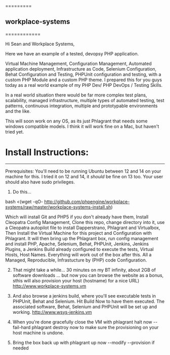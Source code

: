 =========
## workplace-systems
============

Hi Sean and Workplace Systems,

Here we have an example of a tested, devopsy PHP application.

Virtual Machine Management, Configuration Management, Automated application deployment, Infrastructure as Code,
Selenium Configuration, Behat Configuration and Testing, PHPUnit configuration and testing, with a custom PHP Module
and a custom PHP theme. I prepared this for you guys today as a real world example of my PHP Dev/ PHP DevOps /
Testing Skills.

In a real world situation there would be far more complex test plans, scalability, managed infrastructure, multiple types
of automated testing, test patterns, continuous integration, multiple and prototypable environments and the like.

This will soon work on any OS, as its just Phlagrant that needs some windows compatible models. I think it will work
fine on a Mac, but haven't tried yet.



# Install Instructions:
------------

Prerequisites: You'll need to be running Ubuntu between 12 and 14 on your machine for this. I tried it on 12 and 14, it
*should* be fine on 13 too. Your user should also have sudo privileges.

1) Do this...

bash <(wget -qO- http://github.com/phpengine/workplace-systems/raw/master/workplace-systems-install.sh)

Which will install Git and PHP5 if you don't already have them, Install Cleopatra Config Management, Clone this repo,
change directory into it, use a Cleopatra autopilot file to install Dapperstrano, Phlagrant and Virtualbox,
Then Install the Virtual Machine for this project and Configuration with Phlagrant. It will then bring up the Phlagrant
box, run config management and install PHP, Apache, Selenium, Behat, PHPUnit, Jenkins, Jenkins Plugins, a Jenkins Build
already configured to execute the tests, Virtual Hosts, Host Names. Everything will work out of the box after this. All
a Managed, Reproducible, Infrastucture by (PHP) code Configuration.

2) That might take a while... 30 minutes on my BT infinity, about 2GB of software downloads
   ... but now you can browse the website as a bonus, sthis will also provision your host (hostname) for a nice URL)
   http://www.workplace-systems.vm

3) And also browse a jenkins build, where you'll see executable tests in PHPUnit, Behat and Selenium. Hit Build Now
   to have them executed. The associated software, Behat, Selenium and PHPUnit will be set up and working.
   http://www.wsys-jenkins.vm

4) When you're done gracefully close the VM with
   phlagrant halt now --fail-hard
   phlagrant destroy now
   to make sure the provisioning on your host machine is undone.

5) Bring the box back up with
   phlagrant up now --modify --provision
   if needed
